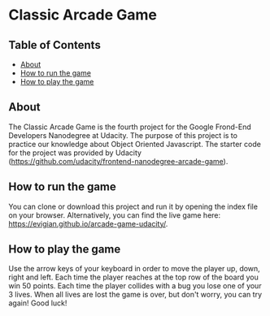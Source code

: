 # Classic Arcade Game

## Table of Contents

* [About](#about)
* [How to run the game](#howtorunthegame)
* [How to play the game](#howtoplaythegame)

## About

The Classic Arcade Game is the fourth project for the Google Frond-End Developers Nanodegree at Udacity. The purpose of this project is to practice our knowledge about Object Oriented Javascript. The starter code for the project was provided by Udacity (https://github.com/udacity/frontend-nanodegree-arcade-game).

## How to run the game

You can clone or download this project and run it by opening the index file on your browser. Alternatively, you can find the live game here: https://evigian.github.io/arcade-game-udacity/.


## How to play the game

Use the arrow keys of your keyboard in order to move the player up, down, right and left. Each time the player reaches at the top row of the board you win 50 points. Each time the player collides with a bug you lose one of your 3 lives. When all lives are lost the game is over, but don't worry, you can try again! Good luck!
